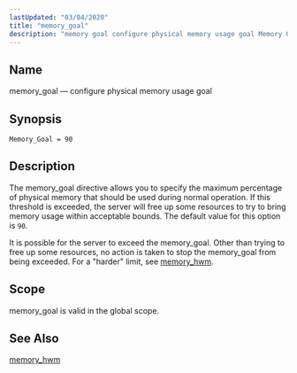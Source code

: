 ```yaml
---
lastUpdated: "03/04/2020"
title: "memory_goal"
description: "memory goal configure physical memory usage goal Memory Goal 90 The memory goal directive allows you to specify the maximum percentage of physical memory that should be used during normal operation If this threshold is exceeded the server will free up some resources to try to bring memory usage within..."
---
```


<a name="conf.ref.memory_goal"></a> 
## Name

memory_goal — configure physical memory usage goal

## Synopsis

`Memory_Goal = 90`

<a name="idp10339088"></a> 
## Description

The memory_goal directive allows you to specify the maximum percentage of physical memory that should be used during normal operation. If this threshold is exceeded, the server will free up some resources to try to bring memory usage within acceptable bounds. The default value for this option is `90`.

It is possible for the server to exceed the memory_goal. Other than trying to free up some resources, no action is taken to stop the memory_goal from being exceeded. For a "harder" limit, see [memory_hwm](/momentum/3/3-reference/3-reference-conf-ref-memory-hwm).

<a name="idp10343584"></a> 
## Scope

memory_goal is valid in the global scope.

<a name="idp10345216"></a> 
## See Also

[memory_hwm](/momentum/3/3-reference/3-reference-conf-ref-memory-hwm)